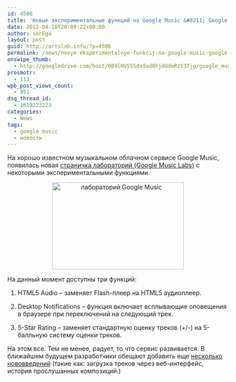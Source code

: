 ```yaml
---
id: 4506
title: 'Новые экспериментальные функций на Google Music &#8211; Google Music Labs'
date: 2012-04-10T20:09:22+00:00
author: serEga
layout: post
guid: http://artslab.info/?p=4506
permalink: /news/novye-eksperimentalnye-funkcij-na-google-music-google-music-labs/
onswipe_thumb:
  - http://googledrive.com/host/0B9lHVSSSdxdxd0hjdUdmRzY3Tjg/google_music_labs_screen.jpg
prosmotr:
  - 113
wpb_post_views_count:
  - 951
dsq_thread_id:
  - 1619223223
categories:
  - News
tags:
  - google music
  - новости
---
```

На хорошо известном музыкальном облачном сервисе Google Music, появилась новая [страничка лабораторий (Google Music Labs)](https://play.google.com/music/listen?u=0#labs_pl) с некоторыми экспериментальными функциями.



<center>
  <a href="http://googledrive.com/host/0B9lHVSSSdxdxd0hjdUdmRzY3Tjg/google_music_labs.jpg"><img src="http://googledrive.com/host/0B9lHVSSSdxdxd0hjdUdmRzY3Tjg/google_music_labs-300x198.jpg" alt="лабораторий Google Music" title="google_music_labs" width="300" height="198" class="aligncenter size-medium wp-image-4507" srcset="http://googledrive.com/host/0B9lHVSSSdxdxd0hjdUdmRzY3Tjg/google_music_labs-300x198.jpg 300w, http://googledrive.com/host/0B9lHVSSSdxdxd0hjdUdmRzY3Tjg/google_music_labs.jpg 811w" sizes="(max-width: 300px) 100vw, 300px" /></a>
</center>

На данный момент доступны три функций:

1. HTML5 Audio &#8211; заменяет Flash-плеер на HTML5 аудиоплеер.

2. Desktop Notifications &#8211; функция включает всплывающие оповещения в браузере при переключений на следующий трек.

3. 5-Star Rating &#8211; заменяет стандартную оценку треков (+/-) на 5-балльную систему оценки треков.

На этом все. Тем не менее, радует, то что сервис развивается. В ближайшем будущем разработчики обещают добавить еще [несколько нововведений](http://googlemusicblog.ru/novovvedeniya-na-google-music-web-zagruzchik-music-labs-istoriya/) (такие как: загрузка треков через веб-интерфейс, история прослушанных композиций.)